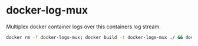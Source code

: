 # docker-log-mux

Multiplex docker container logs over this containers log stream.

```bash
docker rm -f docker-logs-mux; docker build -t docker-logs-mux ./ && docker run --log-driver=journald -d --name=docker-logs-mux -v=/var/run/docker.sock:/tmp/docker.sock docker-logs-mux node index.js
```